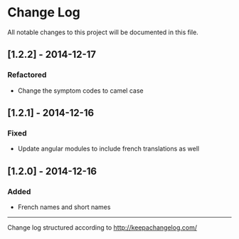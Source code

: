 # Change Log

All notable changes to this project will be documented in this file.

## [1.2.2] - 2014-12-17
### Refactored
- Change the symptom codes to camel case

## [1.2.1] - 2014-12-16
### Fixed
- Update angular modules to include french translations as well

## [1.2.0] - 2014-12-16
### Added
- French names and short names

- - -

Change log structured according to http://keepachangelog.com/
